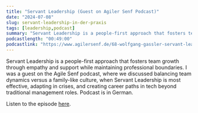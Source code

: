 ```yaml
---
title: "Servant Leadership (Guest on Agiler Senf Podcast)"
date: "2024-07-08"
slug: servant-leadership-in-der-praxis
tags: [leadership,podcast]
summary: "Servant Leadership is a people-first approach that fosters team growth through empathy and support while maintaining professional boundaries. I was a guest on the Agile Senf podcast, where we discussed balancing team dynamics versus a family-like culture, when Servant Leadership is most effective, adapting in crises, and creating career paths in tech beyond traditional management roles. Podcast is in German."
podcastlength: "00:49:00"
podcastlink: "https://www.agilersenf.de/68-wolfgang-gassler-servant-leadership-in-der-praxis/"
---
```


Servant Leadership is a people-first approach that fosters team growth through empathy and support while maintaining professional boundaries. I was a guest on the Agile Senf podcast, where we discussed balancing team dynamics versus a family-like culture, when Servant Leadership is most effective, adapting in crises, and creating career paths in tech beyond traditional management roles. Podcast is in German.

Listen to the episode [here](https://www.agilersenf.de/68-wolfgang-gassler-servant-leadership-in-der-praxis/). 
